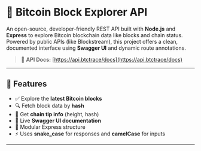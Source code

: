 # 🧱 Bitcoin Block Explorer API

An open-source, developer-friendly REST API built with **Node.js** and **Express** to explore Bitcoin blockchain data like blocks and chain status.  
Powered by public APIs (like Blockstream), this project offers a clean, documented interface using **Swagger UI** and dynamic route annotations.

> 📘 **API Docs:** [https://api.btctrace/docs](https://api.btctrace/docs)

---

## 🚀 Features

- ✅ Explore the **latest Bitcoin blocks**
- 🔍 Fetch block data by **hash**
- 🧭 Get **chain tip info** (height, hash)
- 📜 Live **Swagger UI documentation**
- 🧩 Modular Express structure
- ⚡ Uses **snake_case** for responses and **camelCase** for inputs

---
